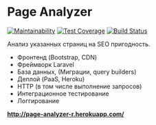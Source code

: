 # Page Analyzer

[![Maintainability](https://api.codeclimate.com/v1/badges/14ef50108ecbe570ec3f/maintainability)](https://codeclimate.com/github/Rustem-A/Page-Analizer/maintainability) [![Test Coverage](https://api.codeclimate.com/v1/badges/14ef50108ecbe570ec3f/test_coverage)](https://codeclimate.com/github/Rustem-A/Page-Analizer/test_coverage) [![Build Status](https://travis-ci.com/Rustem-A/Page-Analyzer.svg?branch=master)](https://travis-ci.com/Rustem-A/Page-Analyzer)

Анализ указанных страниц на SEO пригодность.

* Фронтенд (Bootstrap, CDN)
* Фреймворк Laravel
* База данных, (Миграции, query builders)
* Деплой (PaaS, Heroku)
* HTTP (в том числе выполнение запросов)
* Интеграционное тестирование
* Логгирование

__http://page-analyzer-r.herokuapp.com/__